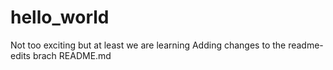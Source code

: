 # hello_world
Not too exciting but at least we are learning
Adding changes to the readme-edits brach README.md
